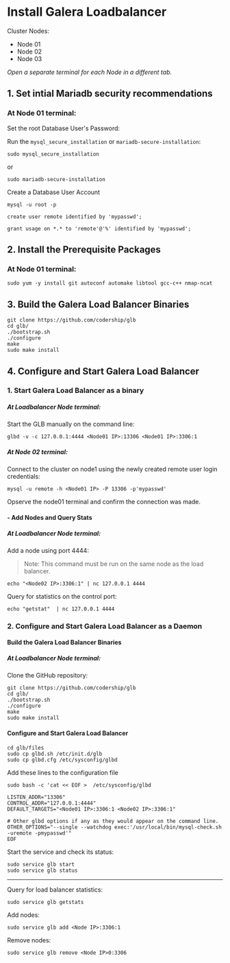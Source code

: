 # Install Galera Loadbalancer
Cluster Nodes:
- Node 01
- Node 02
- Node 03
 
 _Open a separate terminal for each Node in a different tab._

## 1. Set intial Mariadb security recommendations

### At Node 01 terminal:
Set the root Database User's Password:

Run the `mysql_secure_installation` or `mariadb-secure-installation`:
```
sudo mysql_secure_installation
```
or 
```
sudo mariadb-secure-installation
```
Create a Database User Account
```
mysql -u root -p
```

```
create user remote identified by 'mypasswd';

grant usage on *.* to 'remote'@'%' identified by 'mypasswd';
```

## 2. Install the Prerequisite Packages 
### At Node 01 terminal:
```
sudo yum -y install git autoconf automake libtool gcc-c++ nmap-ncat
```

## 3. Build the Galera Load Balancer Binaries
```
git clone https://github.com/codership/glb
cd glb/
./bootstrap.sh
./configure
make
sudo make install

```
## 4. Configure and Start Galera Load Balancer
### 1. Start Galera Load Balancer as a binary
##### At Loadbalancer Node terminal:

Start the GLB manually on the command line:
```
glbd -v -c 127.0.0.1:4444 <Node01 IP>:13306 <Node01 IP>:3306:1
```
##### At Node 02 terminal:

Connect to the cluster on node1 using the newly created remote user login credentials:
```
mysql -u remote -h <Node01 IP> -P 13306 -p'mypasswd'
```
Opserve the node01 terminal and confirm the connection was made.


#### - Add Nodes and Query Stats
##### At Loadbalancer Node terminal:
Add a node using port 4444:

> Note: This command must be run on the same node as the load balancer.
```
echo "<Node02 IP>:3306:1" | nc 127.0.0.1 4444
```

Query for statistics on the control port:
```
echo "getstat"  | nc 127.0.0.1 4444
```
### 2. Configure and Start Galera Load Balancer as a Daemon
#### Build the Galera Load Balancer Binaries
##### At Loadbalancer Node terminal:
Clone the GitHub repository:

```
git clone https://github.com/codership/glb
cd glb/
./bootstrap.sh
./configure
make
sudo make install

```

#### Configure and Start Galera Load Balancer
```
cd glb/files
sudo cp glbd.sh /etc/init.d/glb
sudo cp glbd.cfg /etc/sysconfig/glbd
```

Add these lines to the configuration file
```
sudo bash -c 'cat << EOF >  /etc/sysconfig/glbd

LISTEN_ADDR="13306"
CONTROL_ADDR="127.0.0.1:4444"
DEFAULT_TARGETS="<Node01 IP>:3306:1 <Node02 IP>:3306:1"

# Other glbd options if any as they would appear on the command line.
OTHER_OPTIONS="--single --watchdog exec:'/usr/local/bin/mysql-check.sh -uremote -pmypasswd'"
EOF
```

Start the service and check its status:
```
sudo service glb start
sudo service glb status
```

---
Query for load balancer statistics:
```
sudo service glb getstats
```

Add nodes:
```
sudo service glb add <Node IP>:3306:1
```
Remove nodes:
```
sudo service glb remove <Node IP>0:3306
```